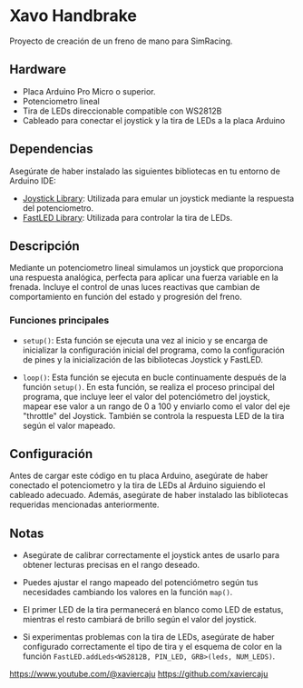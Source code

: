 # Xavo Handbrake

Proyecto de creación de un freno de mano para SimRacing. 

## Hardware

- Placa Arduino Pro Micro o superior.
- Potenciometro lineal
- Tira de LEDs direccionable compatible con WS2812B
- Cableado para conectar el joystick y la tira de LEDs a la placa Arduino

## Dependencias

Asegúrate de haber instalado las siguientes bibliotecas en tu entorno de Arduino IDE:

- [Joystick Library](https://github.com/MHeironimus/ArduinoJoystickLibrary): Utilizada para emular un joystick mediante la respuesta del potenciometro.
- [FastLED Library](https://github.com/FastLED/FastLED): Utilizada para controlar la tira de LEDs.

## Descripción

Mediante un potenciometro lineal simulamos un joystick que proporciona una respuesta analógica, perfecta para aplicar una fuerza variable en la frenada. Incluye el control de unas luces reactivas que cambian de comportamiento en función del estado y progresión del freno.

### Funciones principales

- `setup()`: Esta función se ejecuta una vez al inicio y se encarga de inicializar la configuración inicial del programa, como la configuración de pines y la inicialización de las bibliotecas Joystick y FastLED.

- `loop()`: Esta función se ejecuta en bucle continuamente después de la función `setup()`. En esta función, se realiza el proceso principal del programa, que incluye leer el valor del potenciómetro del joystick, mapear ese valor a un rango de 0 a 100 y enviarlo como el valor del eje "throttle" del Joystick. También se controla la respuesta LED de la tira según el valor mapeado.

## Configuración

Antes de cargar este código en tu placa Arduino, asegúrate de haber conectado el potenciometro y la tira de LEDs al Arduino siguiendo el cableado adecuado. Además, asegúrate de haber instalado las bibliotecas requeridas mencionadas anteriormente.

## Notas

- Asegúrate de calibrar correctamente el joystick antes de usarlo para obtener lecturas precisas en el rango deseado.

- Puedes ajustar el rango mapeado del potenciómetro según tus necesidades cambiando los valores en la función `map()`.

- El primer LED de la tira permanecerá en blanco como LED de estatus, mientras el resto cambiará de brillo según el valor del joystick.

- Si experimentas problemas con la tira de LEDs, asegúrate de haber configurado correctamente el tipo de tira y el esquema de color en la función `FastLED.addLeds<WS2812B, PIN_LED, GRB>(leds, NUM_LEDS)`.

https://www.youtube.com/@xaviercaju
https://github.com/xaviercaju
